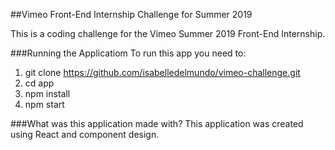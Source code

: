 ##Vimeo Front-End Internship Challenge for Summer 2019

This is a coding challenge for the Vimeo Summer 2019 Front-End Internship. 

###Running the Applicatiom
To run this app you need to:

1. git clone https://github.com/isabelledelmundo/vimeo-challenge.git
2. cd app
3. npm install
4. npm start

###What was this application made with?
This application was created using React and component design. 

